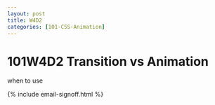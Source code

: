 ```yaml
---
layout: post
title: W4D2
categories: [101-CSS-Animation]
---
```


# 101W4D2 Transition vs Animation

when to use


{% include email-signoff.html %}
